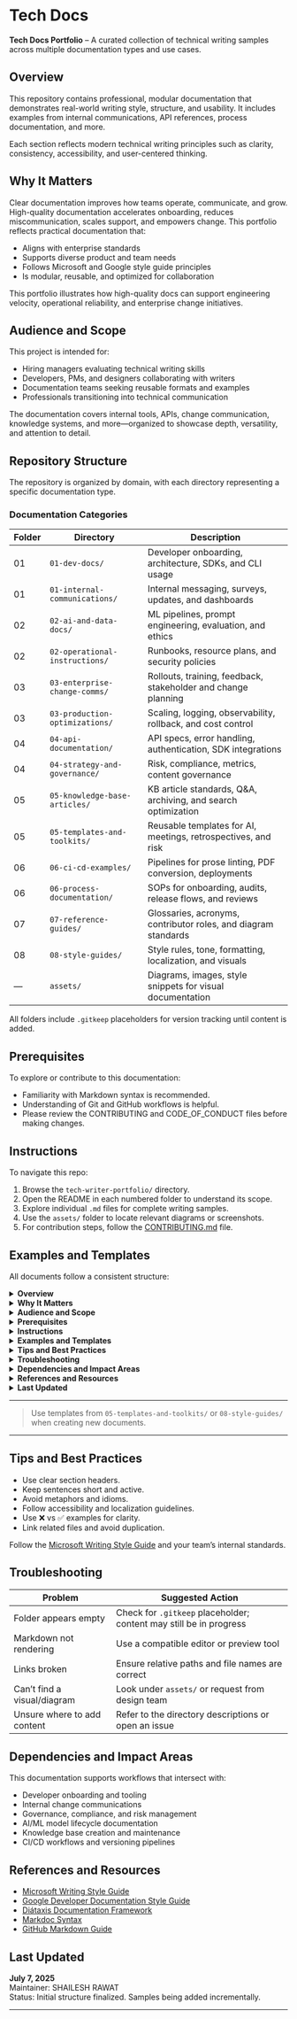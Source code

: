 # Tech Docs

**Tech Docs Portfolio** – A curated collection of technical writing samples across multiple documentation types and use cases.

## Overview

This repository contains professional, modular documentation that demonstrates real-world writing style, structure, and usability. It includes examples from internal communications, API references, process documentation, and more.

Each section reflects modern technical writing principles such as clarity, consistency, accessibility, and user-centered thinking.

## Why It Matters

Clear documentation improves how teams operate, communicate, and grow. High-quality documentation accelerates onboarding, reduces miscommunication, scales support, and empowers change. This portfolio reflects practical documentation that:

- Aligns with enterprise standards  
- Supports diverse product and team needs  
- Follows Microsoft and Google style guide principles  
- Is modular, reusable, and optimized for collaboration  

This portfolio illustrates how high-quality docs can support engineering velocity, operational reliability, and enterprise change initiatives.

## Audience and Scope

This project is intended for:

- Hiring managers evaluating technical writing skills  
- Developers, PMs, and designers collaborating with writers  
- Documentation teams seeking reusable formats and examples  
- Professionals transitioning into technical communication  

The documentation covers internal tools, APIs, change communication, knowledge systems, and more—organized to showcase depth, versatility, and attention to detail.

## Repository Structure

The repository is organized by domain, with each directory representing a specific documentation type.

### Documentation Categories

| Folder | Directory                        | Description                                                  |
|--------|----------------------------------|--------------------------------------------------------------|
| 01     | `01-dev-docs/`                   | Developer onboarding, architecture, SDKs, and CLI usage      |
| 01     | `01-internal-communications/`    | Internal messaging, surveys, updates, and dashboards         |
| 02     | `02-ai-and-data-docs/`           | ML pipelines, prompt engineering, evaluation, and ethics     |
| 02     | `02-operational-instructions/`   | Runbooks, resource plans, and security policies              |
| 03     | `03-enterprise-change-comms/`    | Rollouts, training, feedback, stakeholder and change planning|
| 03     | `03-production-optimizations/`   | Scaling, logging, observability, rollback, and cost control  |
| 04     | `04-api-documentation/`          | API specs, error handling, authentication, SDK integrations  |
| 04     | `04-strategy-and-governance/`    | Risk, compliance, metrics, content governance                |
| 05     | `05-knowledge-base-articles/`    | KB article standards, Q&A, archiving, and search optimization|
| 05     | `05-templates-and-toolkits/`     | Reusable templates for AI, meetings, retrospectives, and risk|
| 06     | `06-ci-cd-examples/`             | Pipelines for prose linting, PDF conversion, deployments     |
| 06     | `06-process-documentation/`      | SOPs for onboarding, audits, release flows, and reviews      |
| 07     | `07-reference-guides/`           | Glossaries, acronyms, contributor roles, and diagram standards|
| 08     | `08-style-guides/`               | Style rules, tone, formatting, localization, and visuals     |
| —      | `assets/`                        | Diagrams, images, style snippets for visual documentation    |

All folders include `.gitkeep` placeholders for version tracking until content is added.

## Prerequisites

To explore or contribute to this documentation:

- Familiarity with Markdown syntax is recommended.
- Understanding of Git and GitHub workflows is helpful.
- Please review the CONTRIBUTING and CODE_OF_CONDUCT files before making changes.

## Instructions

To navigate this repo:

1. Browse the `tech-writer-portfolio/` directory.
2. Open the README in each numbered folder to understand its scope.
3. Explore individual `.md` files for complete writing samples.
4. Use the `assets/` folder to locate relevant diagrams or screenshots.
5. For contribution steps, follow the [CONTRIBUTING.md](CONTRIBUTING.md) file.

## Examples and Templates

All documents follow a consistent structure:

<details>
<summary><strong>Overview</strong></summary>

This repository showcases a portfolio of technical documentation authored by Shailesh Rawat. It includes structured examples across domains like developer enablement, AI documentation, internal communications, production optimization, and governance. Each document reflects clarity, usability, and alignment with enterprise writing standards.

</details>

<details>
<summary><strong>Why It Matters</strong></summary>

Well-crafted documentation is critical to product adoption, team alignment, and operational success. This portfolio demonstrates how thoughtful writing can support system understanding, accelerate onboarding, and reduce organizational friction.

</details>

<details>
<summary><strong>Audience and Scope</strong></summary>

This content is intended for:
- Hiring managers assessing technical writing capabilities
- Developers and PMs reviewing collaboration patterns
- Writers transitioning into technical domains
- Documentation teams seeking structured, reusable examples

The portfolio spans engineering, AI/ML, communication, governance, and more.

</details>

<details>
<summary><strong>Prerequisites</strong></summary>

To use or contribute to this repository, ensure:
- Familiarity with Markdown syntax and folder structure
- Understanding of Git/GitHub workflows
- Review of the [Code of Conduct](CODE_OF_CONDUCT.md) and [CONTRIBUTING.md](CONTRIBUTING.md)
- Basic knowledge of content lifecycle and documentation standards

</details>

<details>
<summary><strong>Instructions</strong></summary>

1. Navigate to any numbered folder (e.g., `04-api-documentation/`, `02-operational-instructions/`).
2. Read the folder-level `README.md` for context.
3. Explore `.md` files within for complete samples.
4. Use templates from `05-templates-and-toolkits/` if creating new documentation.
5. Refer to `08-style-guides/` to ensure consistency in tone and formatting.

</details>

<details>
<summary><strong>Examples and Templates</strong></summary>

Sample files to review:
- `developer-onboarding.md` – for internal handoff documentation
- `incident-response-playbook.md` – for production readiness
- `sdk-integration-tutorial.md` – for API onboarding
- `training-data-preparation.md` – for machine learning workflows

Templates available in `05-templates-and-toolkits/`:
- Release notes  
- Meeting agendas  
- AI onboarding guides  
- Risk assessments

</details>

<details>
<summary><strong>Tips and Best Practices</strong></summary>

✅ Use second-person voice in task-based docs  
✅ Write in active voice with concise sentences  
✅ Avoid jargon, metaphors, or internal-only acronyms  
✅ Follow Microsoft and Google style guidance  
✅ Add ❌ vs ✅ examples where clarity matters  
✅ Use tables, visuals, or lists to improve readability  

</details>

<details>
<summary><strong>Troubleshooting</strong></summary>

| Issue                            | Suggested Fix                                                      |
|----------------------------------|---------------------------------------------------------------------|
| Folder appears empty             | `.gitkeep` placeholders used until real files are added             |
| Broken links                     | Use correct relative paths and case-sensitive filenames             |
| Markdown not rendering properly  | View via GitHub or a Markdown-aware editor (like VS Code)           |
| Style inconsistencies            | Align with rules in `08-style-guides/markdown-style-guide.md`       |
| Visuals not displaying           | Check under `assets/` for required diagrams or screenshots          |

</details>

<details>
<summary><strong>Dependencies and Impact Areas</strong></summary>

This documentation supports and intersects with:
- Developer onboarding and API integration
- Internal communications and policy updates
- AI/ML lifecycle and prompt engineering workflows
- CI/CD pipelines for publishing and automation
- Change management and enterprise governance

</details>

<details>
<summary><strong>References and Resources</strong></summary>

- [Microsoft Writing Style Guide](https://learn.microsoft.com/en-us/style-guide/)
- [Google Developer Documentation Style Guide](https://developers.google.com/style)
- [Diátaxis Documentation Framework](https://diataxis.fr/)
- [Markdoc Syntax](https://markdoc.dev/)
- [GitHub Markdown Guide](https://guides.github.com/features/mastering-markdown/)

</details>

<details>
<summary><strong>Last Updated</strong></summary>

**Date:** July 7, 2025  
**Maintainer:** Shailesh Rawat  
**Status:** Initial structure and examples finalized. Content expansion in progress.

</details>

---

> Use templates from `05-templates-and-toolkits/` or `08-style-guides/` when creating new documents.

---

## Tips and Best Practices

- Use clear section headers.
- Keep sentences short and active.
- Avoid metaphors and idioms.
- Follow accessibility and localization guidelines.
- Use ❌ vs ✅ examples for clarity.
- Link related files and avoid duplication.

Follow the [Microsoft Writing Style Guide](https://learn.microsoft.com/en-us/style-guide/) and your team’s internal standards.

## Troubleshooting

| Problem                        | Suggested Action                                                   |
|-------------------------------|---------------------------------------------------------------------|
| Folder appears empty           | Check for `.gitkeep` placeholder; content may still be in progress |
| Markdown not rendering         | Use a compatible editor or preview tool                            |
| Links broken                   | Ensure relative paths and file names are correct                    |
| Can’t find a visual/diagram    | Look under `assets/` or request from design team                    |
| Unsure where to add content    | Refer to the directory descriptions or open an issue                |

## Dependencies and Impact Areas

This documentation supports workflows that intersect with:

- Developer onboarding and tooling
- Internal change communications
- Governance, compliance, and risk management
- AI/ML model lifecycle documentation
- Knowledge base creation and maintenance
- CI/CD workflows and versioning pipelines

## References and Resources

- [Microsoft Writing Style Guide](https://learn.microsoft.com/en-us/style-guide/)
- [Google Developer Documentation Style Guide](https://developers.google.com/style)
- [Diátaxis Documentation Framework](https://diataxis.fr/)
- [Markdoc Syntax](https://markdoc.dev/)
- [GitHub Markdown Guide](https://guides.github.com/features/mastering-markdown/)

## Last Updated

**July 7, 2025**  
Maintainer: SHAILESH RAWAT  
Status: Initial structure finalized. Samples being added incrementally.

---
